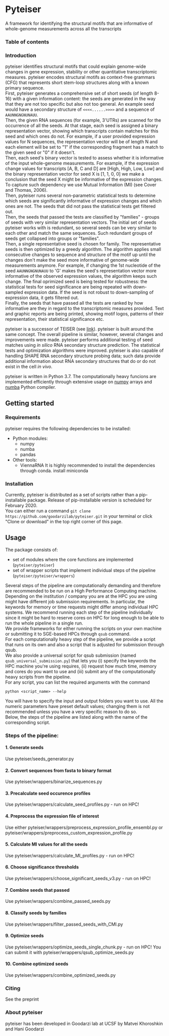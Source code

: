 # Pyteiser
A framework for identifying the structural motifs that are informative of whole-genome measurements across all the transcripts

### Table of contents

### Introduction
pyteiser identifies structural motifs that could explain genome-wide changes in gene expression, stability or other quantitative transcriptomic measures.
pyteiser encodes structural motifs as context-free grammars (CFG) that represents short stem-loop structures along with a known primary sequence. <br>
First, pyteiser generates a comprehensive set of short seeds (of length 8-16) with a given information content: the seeds are generated in the way that they are not too specific but also not too general. An example seed would have a secondary structure of `<<<<......>>>>` and a sequence of `AAUNNGNGNUNAUU`. <br>
Then, the given RNA sequences (for example, 3'UTRs) are scanned for the occurrence of all the seeds. At that stage, each seed is assigned a binary representation vector, showing which transcripts contain matches for this seed and which ones do not. For example, if a user provided expression values for N sequences, the representation vector will be of length N and each element will be set to "1" if the corresponding fragment has a match to the given seed or "0" if it doesn't.  <br>
Then, each seed's binary vector is tested to assess whether it is informative of the input whole-genome measurements. For example, if the expression change values for transcripts [A, B, C and D] are [High, High, Low, Low] and the binary representation vector for seed X is [1, 1, 0, 0] we make a conclusion that the seed X might be informative of the expression changes. To capture such dependency we use Mutual Information (MI) (see Cover and Thomas, 2006). <br>
Then, pyteiser runs several non-parametric statistical tests to determine which seeds are significantly informative of expression changes and which ones are not. The seeds that did not pass the statistical tests get filtered out. <br>
Then, the seeds that passed the tests are classified by "families" - groups of seeds with very similar representation vectors. The initial set of seeds pyteiser works with is redundant, so several seeds can be very similar to each other and match the same sequences. Such redundant groups of seeds get collapsed into groups or "families". <br>
Then, a single representative seed is chosen for family. The representative seeds is then optimized by a greedy algorithm. The algorithm applies small consecutive changes to sequence and structure of the motif up until the changes don't make the seed more informative of genome-wide measurements anymore. For example, if changing the 1st nucleotide of the seed `AAUNNGNGNUNAUU` to 'G' makes the seed's representation vector more informative of the observed expression values, the algorithm keeps such change. The final oprimized seed is being tested for robustness: the statistical tests for seed significance are being repeated with down-sampled expression data. If the seed is not robust to down-sampling of expression data, it gets filtered out. <br>
Finally, the seeds that have passed all the tests are ranked by how informative are they in regard to the transcriptomic measures provided. Text and graphic reports are being printed, showing motif logos, patterns of their representation, their statistical significance etc. <br>

pyteiser is a successor of TEISER (see [link](https://tavazoielab.c2b2.columbia.edu/TEISER/)). pyteiser is built around the same concept. The overall pipeline is similar, however, several changes and improvements were made. pyteiser performs additional testing of seed matches using *in silico* RNA secondary structure prediction. The statistical tests and optimization algorithms were improved. pyteiser is also capable of handling SHAPE RNA secondary structure probing data; such data provide additional information about RNA secondary structures that do or do not exist in the cell *in vivo*.

pyteiser is written in Python 3.7. The computationally heavy funcions are implemented efficiently through extensive usage on [numpy](https://numpy.org/) arrays and [numba](http://numba.pydata.org/) Python compiler.

## Getting started
### Requirements
pyteiser requires the following dependencies to be installed:
- Python modules:
	- numpy
	- numba
	- pandas
- Other tools:
	- ViennaRNA
It is highly recommended to install the dependencies through conda.
install miniconda


### Installation
Currently, pyteiser is distributed as a set of scripts rather than a pip-installable package. Release of pip-installable version is scheduled for February 2020. <br>
You can either run a command `git clone https://github.com/goodarzilab/pyteiser.git` in your terminal or click "Clone or download" in the top right corner of this page.

## Usage
The package consists of:
- set of modules where the core functions are implemented (`pyteiser/pyteiser`)
- set of wrapper scripts that implement individual steps of the pipeline (`pyteiser/pyteiser/wrappers`)

Several steps of the pipeline are computationally demanding and therefore are recommended to be run on a High Performance Computing machine. Depending on the institution / company you are at the HPC you are using might have different job submission requirements. In particular, the keywords for memory or time requests might differ among individual HPC systems. We recommend running each step of the pipeline individually since it might be hard to reserve cores on HPC for long enough to be able to run the whole pipeline in a single run. <br>
We provide frameworks for either running the scripts on your own machine or submitting it to SGE-based HPCs through `qsub` command. <br>
For each computationally heavy step of the pipeline, we provide a script that runs on its own and also a script that is adjusted for submission through qsub.  <br>
We also provide a universal script for qsub submission (named `qsub_universal_submission.py`) that lets you (i) specify the keywords the HPC machine you're using requires, (ii) request how much time, memory and cores do you want to use and (iii) submit any of the computationally heavy scripts from the pipeline. <br>
For any script, you can list the required arguments with the command
```
python <script_name> --help
```
You will have to specify the input and output folders you want to use. All the numeric parameters have preset default values; changing them is not recommended unless you have a very specific reason to do so. <br>
Below, the steps of the pipeline are listed along with the name of the corresponding script.

### Steps of the pipeline:
#### 1. Generate seeds
Use pyteiser/seeds_generator.py
#### 2. Convert sequences from fasta to binary format
Use pyteiser/wrappers/binarize_sequences.py
#### 3. Precalculate seed occurence profiles
Use pyteiser/wrappers/calculate_seed_profiles.py - run on HPC!
#### 4. Preprocess the expression file of interest
Use either pyteiser/wrappers/preprocess_expression_profile_ensembl.py or pyteiser/wrappers/preprocess_custom_expression_profile.py
#### 5. Calculate MI values for all the seeds
Use pyteiser/wrappers/calculate_MI_profiles.py - run on HPC!
#### 6. Choose significance thresholds
Use pyteiser/wrappers/choose_significant_seeds_v3.py - run on HPC!
#### 7. Combine seeds that passed
Use pyteiser/wrappers/combine_passed_seeds.py
#### 8. Classify seeds by families
Use pyteiser/wrappers/filter_passed_seeds_with_CMI.py
#### 9. Optimize seeds
Use pyteiser/wrappers/optimize_seeds_single_chunk.py - run on HPC! You can submit it with pyteiser/wrappers/qsub_optimize_seeds.py
#### 10. Combine optimized seeds
Use pyteiser/wrappers/combine_optimized_seeds.py

### Citing
See the preprint

### About pyteiser
pyteiser has been developed in Goodarzi lab at UCSF by Matvei Khoroshkin and Hani Goodarzi

